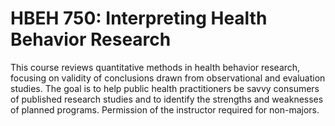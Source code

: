 # HBEH 750: Interpreting Health Behavior Research

This course reviews quantitative methods in health behavior research, focusing on validity of conclusions drawn from observational and evaluation studies. The goal is to help public health practitioners be savvy consumers of published research studies and to identify the strengths and weaknesses of planned programs. Permission of the instructor required for non-majors.